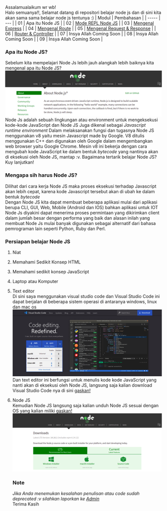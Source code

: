 Assalamualaikum wr wb! <br>
Halo semuanya!!, Selamat datang di repositori belajar node js dan di sini kita akan sama sama belajar node js tentunya :)
| Modul  | Pembahasan |
| -----  | --- |
| 01     | Apa itu Node JS                                                                                              |
| 02     | [Mode REPL Node JS](https://github.com/Bahrul-Rozak/Belajar-Node-JS/tree/main/01_REPL_MODE)                  |
| 03     | [Mengenal Express](https://github.com/Bahrul-Rozak/Belajar-Node-JS/tree/main/02_Mengenal_Express)            |
| 04     | [Mengenal Route](https://github.com/Bahrul-Rozak/Belajar-Node-JS/tree/main/03_Mengenal_Route)                |
| 05     | [Mengenal Request & Response](https://github.com/Bahrul-Rozak/Belajar-Node-JS/tree/main/04_Mengenal_Request) |
| 06     | [Router & Controller](https://github.com/Bahrul-Rozak/Belajar-Node-JS/tree/main/05_Router_dan_Controller)    |
| 07     | Insya Allah Coming Soon |
| 08     | Insya Allah Coming Soon |
| 09     | Insya Allah Coming Soon |


### Apa itu Node JS?

Sebelum kita mempelajari Node Js lebih jauh alangkah lebih baiknya kita mengenal apa itu Node JS? <br>
![](https://github.com/Bahrul-Rozak/Belajar-Node-JS/blob/main/Documentation/Image/apaitunodejs.png) <br>
Node Js adalah sebuah lingkungan atau environment untuk mengeksekusi kode-kode JavaScript dan Node JS
Juga dikenal sebagai _Javascript runtime environment_ Dalam melaksanakan fungsi dan tugasnya Node JS
menggunakan v8 yaitu mesin Javascript made by Google. V8 ditulis menggunakan C++ dan digunakan oleh Google
dalam mengembangkan web browser yaitu Google Chrome. Mesin v8 ini bekerja dengan cara mengubah kode
JavaScript ke dalam bentuk _bytecode_ yang nantinya akan di eksekusi oleh Node JS, mantap :v. Bagaimana tertarik belajar Node JS? Kuy lanjutkan!

### Mengapa sih harus Node JS?

Dilihat dari cara kerja Node JS maka proses eksekusi terhadap Javascript akan lebih cepat, karena kode Javascript tersebut akan di ubah ke dalam bentuk _bytecode_ <br>
Dengan Node JS kita dapat membuat beberapa aplikasi mulai dari aplikasi berupa CLI, GUI, Web, Mobile (Android dan IOS) bahkan aplikasi untuk IOT <br>
Node Js diyakini dapat menerima proses permintaan yang dikirimkan client dalam jumlah besar dengan performa yang baik dan alasan inilah yang membuat Node Js mulai banyak digunakan sebagai alternatif dari bahasa pemrograman lain seperti Python, Ruby dan Perl.

### Persiapan belajar Node JS

1. Niat
2. Memahami Sedikit Konsep HTML
3. Memahami sedikit konsep JavaScript
4. Laptop atau Komputer
5. Text editor <br>
   Di sini saya menggunakan visual studio code dan Visual Studio Code ini dapat berjalan di beberapa sistem operasi di antaranya windows, linux dan mac os <br>
   ![](https://github.com/Bahrul-Rozak/Belajar-Node-JS/blob/main/Documentation/Image/visualstudiocode.png)
   Dan text editor ini berfungsi untuk menulis kode kode JavaScript yang nanti akan di eksekusi oleh Node JS, langsung saja kalian download Visual Studio Code nya di sini [gaskan!](https://code.visualstudio.com/)
4. Node JS <br>
   Kemudian Node JS langsung saja kalian unduh Node JS sesuai dengan OS yang kalian miliki
   [gaskan!](https://nodejs.org/en/download/) <br>
   ![](https://github.com/Bahrul-Rozak/Belajar-Node-JS/blob/main/Documentation/Image/nodejs.png) <br>

   ### Note

   _Jika Anda menemukan kesalahan penulisan atau code sudah deprecated :v silahkan laporkan ke [Admin](https://t.me/zakcodes)_<br>
   Terima Kasih

